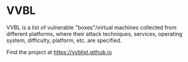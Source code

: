 # VVBL

VVBL is a list of vulnerable "boxes"/virtual machines collected from different platforms, where their attack techniques, services, operating system, difficulty, platform, etc. are specified.

Find the project at https://vvblist.github.io
